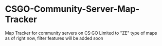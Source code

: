 # CSGO-Community-Server-Map-Tracker
Map Tracker for community servers on CS:GO
Limited to "ZE" type of maps as of right now, filter features will be added soon
